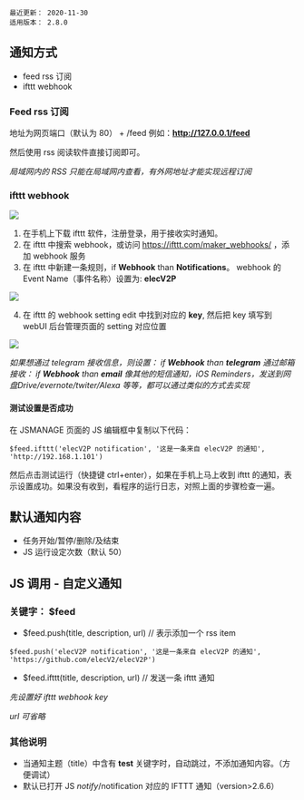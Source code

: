 ```
最近更新： 2020-11-30
适用版本： 2.8.0
```

## 通知方式

- feed rss 订阅
- ifttt webhook

### Feed rss 订阅

地址为网页端口（默认为 80） + /feed
例如：**http://127.0.0.1/feed**

然后使用 rss 阅读软件直接订阅即可。

*局域网内的 RSS 只能在局域网内查看，有外网地址才能实现远程订阅*

### ifttt webhook

![](https://raw.githubusercontent.com/elecV2/elecV2P-dei/master/docs/res/iftttnotify.png)

1. 在手机上下载 ifttt 软件，注册登录，用于接收实时通知。
2. 在 ifttt 中搜索 webhook，或访问 https://ifttt.com/maker_webhooks/ ，添加 webhook 服务
3. 在 ifttt 中新建一条规则，if **Webhook** than **Notifications**。 webhook 的 Event Name（事件名称）设置为: **elecV2P**

![](https://raw.githubusercontent.com/elecV2/elecV2P-dei/master/docs/res/setiftttm.jpg)

4. 在 ifttt 的 webhook setting edit 中找到对应的 **key**, 然后把 key 填写到 webUI 后台管理页面的 setting 对应位置

![](https://raw.githubusercontent.com/elecV2/elecV2P-dei/master/docs/res/setifttt.png)

*如果想通过 telegram 接收信息，则设置： if **Webhook** than **telegram***
*通过邮箱接收： if **Webhook** than **email***
*像其他的短信通知，iOS Reminders，发送到网盘Drive/evernote/twiter/Alexa 等等，都可以通过类似的方式去实现*

#### 测试设置是否成功

在 JSMANAGE 页面的 JS 编辑框中复制以下代码：

``` JS
$feed.ifttt('elecV2P notification', '这是一条来自 elecV2P 的通知', 'http://192.168.1.101')
```

然后点击测试运行（快捷键 ctrl+enter），如果在手机上马上收到 ifttt 的通知，表示设置成功。如果没有收到，看程序的运行日志，对照上面的步骤检查一遍。

## 默认通知内容

- 任务开始/暂停/删除/及结束
- JS 运行设定次数（默认 50）

## JS 调用 - 自定义通知

### 关键字： $feed

- $feed.push(title, description, url)     // 表示添加一个 rss item

``` JS example
$feed.push('elecV2P notification', '这是一条来自 elecV2P 的通知', 'https://github.com/elecV2/elecV2P')
```

- $feed.ifttt(title, description, url)   // 发送一条 ifttt 通知

*先设置好 ifttt webhook key*

*url 可省略*

### 其他说明

- 当通知主题（title）中含有 **test** 关键字时，自动跳过，不添加通知内容。（方便调试）
- 默认已打开 JS $notify/$notification 对应的 IFTTT 通知（version>2.6.6）